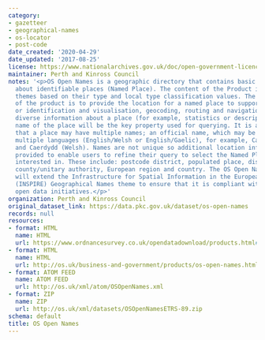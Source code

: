 ```yaml
---
category:
- gazetteer
- geographical-names
- os-locator
- post-code
date_created: '2020-04-29'
date_updated: '2017-08-25'
license: https://www.nationalarchives.gov.uk/doc/open-government-licence/version/3/
maintainer: Perth and Kinross Council
notes: '<p>OS Open Names is a geographic directory that contains basic information
  about identifiable places (Named Place). The content of the Product is divided into
  themes based on their type and local type classification values. The primary use
  of the product is to provide the location for a named place to support discovery
  or identification and visualisation, geocoding, routing and navigation and linking
  diverse information about a place (for example, statistics or descriptions). The
  name of the place will be the key property used for querying. It is also recognised
  that a place may have multiple names; an official name, which may be defined in
  multiple languages (English/Welsh or English/Gaelic), for example, Cardiff (English)
  and Caerdydd (Welsh). Names are not unique so additional location information is
  provided to enable users to refine their query to select the Named Place they are
  interested in. These include: postcode district, populated place, district/borough,
  county/unitary authority, European region and country. The OS Open Names specification
  will extend the Infrastructure for Spatial Information in the European Community
  (INSPIRE) Geographical Names theme to ensure that it is compliant with European
  open data initiatives.</p>'
organization: Perth and Kinross Council
original_dataset_link: https://data.pkc.gov.uk/dataset/os-open-names
records: null
resources:
- format: HTML
  name: HTML
  url: https://www.ordnancesurvey.co.uk/opendatadownload/products.html#OPNAME
- format: HTML
  name: HTML
  url: http://os.uk/business-and-government/products/os-open-names.html
- format: ATOM FEED
  name: ATOM FEED
  url: http://os.uk/xml/atom/OSOpenNames.xml
- format: ZIP
  name: ZIP
  url: http://os.uk/xml/datasets/OSOpenNamesETRS-89.zip
schema: default
title: OS Open Names
---
```

